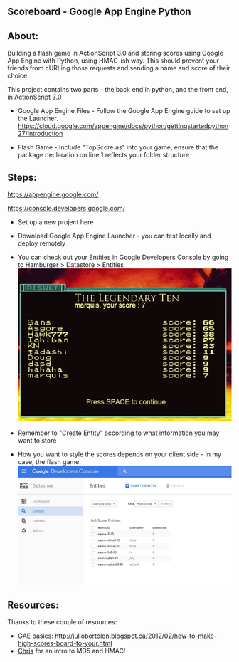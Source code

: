 ## Scoreboard - Google App Engine Python

## About:
Building a flash game in ActionScript 3.0 and storing scores using Google App Engine with Python, using HMAC-ish way. This should prevent your friends from cURLing those requests and sending a name and score of their choice.

This project contains two parts - the back end in python, and the front end, in ActionScript 3.0

* Google App Engine Files - Follow the Google App Engine guide to set up the Launcher.  https://cloud.google.com/appengine/docs/python/gettingstartedpython27/introduction

* Flash Game - Include "TopScore.as" into your game, ensure that the package declaration on line 1 reflects your folder structure

## Steps:
https://appengine.google.com/

https://console.developers.google.com/
* Set up a new project here
* Download Google App Engine Launcher - you can test locally and deploy remotely
* You can check out your Entities in Google Developers Console by going to Hamburger > Datastore > Entities 
![Google Developers Console](scoreboard.jpg)
* Remember to "Create Entity" according to what information you may want to store

* How you want to style the scores depends on your client side - in my case, the flash game:
![game screenshot](GAE_entities.jpg)


## Resources:
Thanks to these couple of resources:

* GAE basics: http://juliobortolon.blogspot.ca/2012/02/how-to-make-high-scores-board-to-your.html
* [Chris](https://github.com/Hawk777) for an intro to MD5 and HMAC!